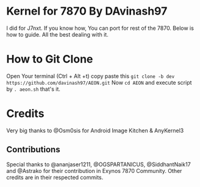 # Kernel for 7870 By DAvinash97
I did for J7nxt. If you know how, You can port for rest of the 7870.
 Below is how to guide. All the best dealing with it.
# How to Git Clone
Open Your terminal (Ctrl + Alt +t) copy paste this
`git clone -b dev https://github.com/davinash97/AEON.git`
Now
`cd AEON`
and execute script by
`. aeon.sh`
that's it.
# Credits
Very big thanks to @Osm0sis for Android Image Kitchen & AnyKernel3
## Contributions
Special thanks to @ananjaser1211, @OGSPARTANICUS, @SiddhantNaik17 and @Astrako for their contribution in Exynos 7870 Community.
Other credits are in their respected commits.
